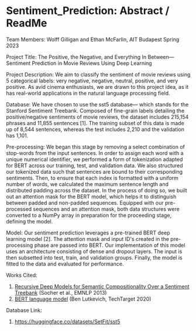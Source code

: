 # Sentiment_Prediction: Abstract / ReadMe

Team Members: Wolff Gilligan and Ethan McFarlin, AIT Budapest Spring 2023

Project Title: The Positive, the Negative, and Everything In Between— Sentiment Prediction in Movie Reviews Using Deep Learning

Project Description: We aim to classify the sentiment of movie reviews using 5 categorical labels: very negative, negative, neutral, positive, and very positive. As avid cinema enthusiasts, we are drawn to this project idea, as it has real-world applications in the natural language processing field.  

Database: We have chosen to use the sst5 database— which stands for the Stanford Sentiment Treebank. Composed of fine-grain labels detailing the positive/negative sentiments of movie reviews, the dataset includes 215,154 phrases and 11,855 sentences [1]. The training subset of this data is made up of 8,544 sentences, whereas the test includes 2,210 and the validation has 1,101.

Pre-processing: We began this stage by removing a select combination of stop-words from the input sentences. In order to assign each word with a unique numerical identifier, we performed a form of tokenization adapted for BERT across our training, test, and validation data. We also structured our tokenized data such that sentences are bound to their corresponding sentiments. Then, to ensure that each index is formatted with a uniform number of words, we calculated the maximum sentence length and distributed padding across the dataset. In the process of doing so, we built out an attention mask for the BERT model, which helps it to distinguish between padded and non-padded sequences. Equipped with our pre-processed sequences and an attention mask, both data structures were converted to a NumPy array in preparation for the proceeding stage, defining the model.

Model: Our sentiment prediction leverages a pre-trained BERT deep learning model [2]. The attention mask and input ID's created in the pre-processing phase are passed into BERT. Our implementation of this model uses an architecture consisting of dense and dropout layers. The input is then subsetted into test, train, and validation groups. Finally, the model is fitted to the data and evaluated for performance. 

Works Cited:

1. [Recursive Deep Models for Semantic Compositionality Over a Sentiment Treebank](https://aclanthology.org/D13-1170) (Socher et al., EMNLP 2013)
2. [BERT language model](https://www.techtarget.com/searchenterpriseai/definition/BERT-language-model) (Ben Lutkevich, TechTarget 2020)

Database Link:

1. https://huggingface.co/datasets/SetFit/sst5
